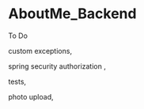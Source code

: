 # AboutMe_Backend
To Do

custom exceptions,

spring security authorization ,

tests,

photo upload,



